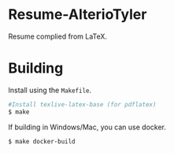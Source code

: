 # Resume-AlterioTyler
Resume complied from LaTeX.

# Building

Install using the `Makefile`.
```bash
#Install texlive-latex-base (for pdflatex)
$ make
```

If building in Windows/Mac, you can use docker.
```bash
$ make docker-build
```

